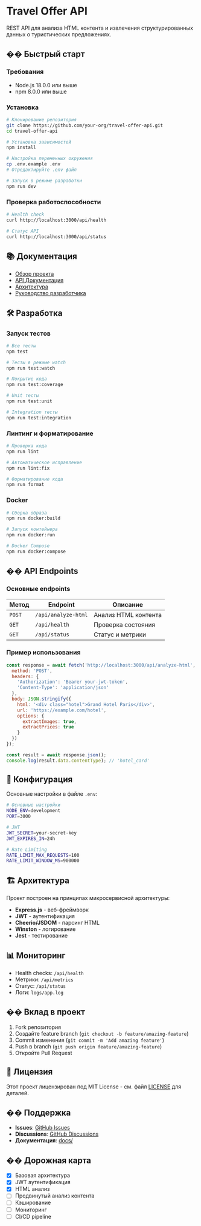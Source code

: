 # Travel Offer API

REST API для анализа HTML контента и извлечения структурированных данных о туристических предложениях.

## �� Быстрый старт

### Требования

- Node.js 18.0.0 или выше
- npm 8.0.0 или выше

### Установка

```bash
# Клонирование репозитория
git clone https://github.com/your-org/travel-offer-api.git
cd travel-offer-api

# Установка зависимостей
npm install

# Настройка переменных окружения
cp .env.example .env
# Отредактируйте .env файл

# Запуск в режиме разработки
npm run dev
```

### Проверка работоспособности

```bash
# Health check
curl http://localhost:3000/api/health

# Статус API
curl http://localhost:3000/api/status
```

## 📚 Документация

- [Обзор проекта](docs/project-overview.md)
- [API Документация](docs/api/README.md)
- [Архитектура](docs/architecture/README.md)
- [Руководство разработчика](docs/development/README.md)

## 🛠️ Разработка

### Запуск тестов

```bash
# Все тесты
npm test

# Тесты в режиме watch
npm run test:watch

# Покрытие кода
npm run test:coverage

# Unit тесты
npm run test:unit

# Integration тесты
npm run test:integration
```

### Линтинг и форматирование

```bash
# Проверка кода
npm run lint

# Автоматическое исправление
npm run lint:fix

# Форматирование кода
npm run format
```

### Docker

```bash
# Сборка образа
npm run docker:build

# Запуск контейнера
npm run docker:run

# Docker Compose
npm run docker:compose
```

## �� API Endpoints

### Основные endpoints

| Метод | Endpoint | Описание |
|-------|----------|----------|
| `POST` | `/api/analyze-html` | Анализ HTML контента |
| `GET` | `/api/health` | Проверка состояния |
| `GET` | `/api/status` | Статус и метрики |

### Пример использования

```javascript
const response = await fetch('http://localhost:3000/api/analyze-html', {
  method: 'POST',
  headers: {
    'Authorization': 'Bearer your-jwt-token',
    'Content-Type': 'application/json'
  },
  body: JSON.stringify({
    html: '<div class="hotel">Grand Hotel Paris</div>',
    url: 'https://example.com/hotel',
    options: {
      extractImages: true,
      extractPrices: true
    }
  })
});

const result = await response.json();
console.log(result.data.contentType); // 'hotel_card'
```

## 🔧 Конфигурация

Основные настройки в файле `.env`:

```bash
# Основные настройки
NODE_ENV=development
PORT=3000

# JWT
JWT_SECRET=your-secret-key
JWT_EXPIRES_IN=24h

# Rate Limiting
RATE_LIMIT_MAX_REQUESTS=100
RATE_LIMIT_WINDOW_MS=900000
```

## 🏗️ Архитектура

Проект построен на принципах микросервисной архитектуры:

- **Express.js** - веб-фреймворк
- **JWT** - аутентификация
- **Cheerio/JSDOM** - парсинг HTML
- **Winston** - логирование
- **Jest** - тестирование

## 📊 Мониторинг

- Health checks: `/api/health`
- Метрики: `/api/metrics`
- Статус: `/api/status`
- Логи: `logs/app.log`

## �� Вклад в проект

1. Fork репозитория
2. Создайте feature branch (`git checkout -b feature/amazing-feature`)
3. Commit изменения (`git commit -m 'Add amazing feature'`)
4. Push в branch (`git push origin feature/amazing-feature`)
5. Откройте Pull Request

## 📄 Лицензия

Этот проект лицензирован под MIT License - см. файл [LICENSE](LICENSE) для деталей.

## �� Поддержка

- **Issues**: [GitHub Issues](https://github.com/your-org/travel-offer-api/issues)
- **Discussions**: [GitHub Discussions](https://github.com/your-org/travel-offer-api/discussions)
- **Документация**: [docs/](docs/)

## ��️ Дорожная карта

- [x] Базовая архитектура
- [x] JWT аутентификация
- [x] HTML анализ
- [ ] Продвинутый анализ контента
- [ ] Кэширование
- [ ] Мониторинг
- [ ] CI/CD pipeline